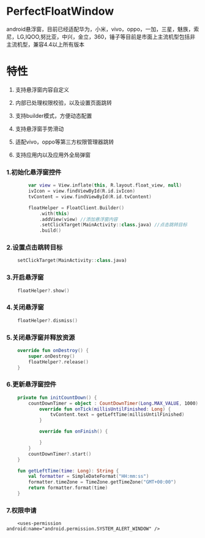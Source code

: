 # PerfectFloatWindow
android悬浮窗，目前已经适配华为，小米，vivo，oppo，一加，三星，魅族，索尼，LG,IQOO,努比亚，中兴，金立，360，锤子等目前是市面上主流机型包括非主流机型，兼容4.4以上所有版本

# 特性
 1. 支持悬浮窗内容自定义
 
 2. 内部已处理权限校验，以及设置页面跳转
 
 3. 支持builder模式，方便动态配置
 
 4. 支持悬浮窗手势滑动
 
 5. 适配vivo，oppo等第三方权限管理器跳转  
 
 6. 支持应用内以及应用外全局弹窗

### 1.初始化悬浮窗控件
``` kotlin
        var view = View.inflate(this, R.layout.float_view, null)
        ivIcon = view.findViewById(R.id.ivIcon)
        tvContent = view.findViewById(R.id.tvContent)

        floatHelper = FloatClient.Builder()
            .with(this)
            .addView(view) //添加悬浮窗内容
            .setClickTarget(MainActivity::class.java) //点击跳转目标
            .build()
```

### 2.设置点击跳转目标
``` kotlin
    setClickTarget(MainActivity::class.java)
```

### 3.开启悬浮窗
``` kotlin
    floatHelper?.show()
```

### 4.关闭悬浮窗
``` kotlin
    floatHelper?.dismiss()
```

### 5.关闭悬浮窗并释放资源
``` kotlin
    override fun onDestroy() {
        super.onDestroy()
        floatHelper?.release()
    }
```

### 6.更新悬浮窗控件
``` kotlin
    private fun initCountDown() {
        countDownTimer = object : CountDownTimer(Long.MAX_VALUE, 1000) {
            override fun onTick(millisUntilFinished: Long) {
                tvContent.text = getLeftTime(millisUntilFinished)
            }

            override fun onFinish() {

            }
        }
        countDownTimer?.start()
    }

    fun getLeftTime(time: Long): String {
        val formatter = SimpleDateFormat("HH:mm:ss")
        formatter.timeZone = TimeZone.getTimeZone("GMT+00:00")
        return formatter.format(time)
    }
```
### 7.权限申请
``` android
    <uses-permission android:name="android.permission.SYSTEM_ALERT_WINDOW" />
 ```
